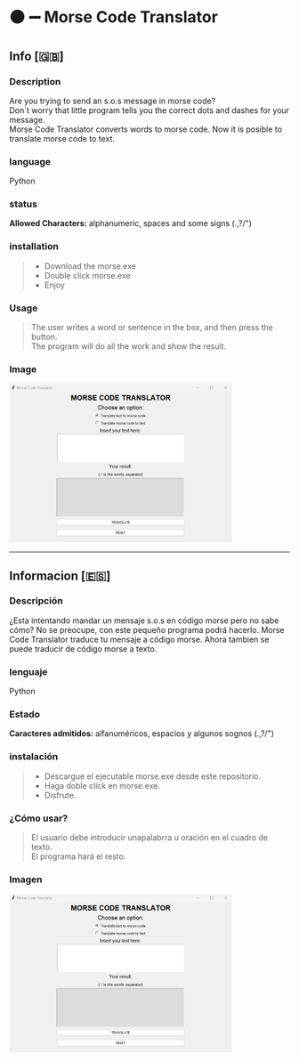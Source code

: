 # :black_circle: :heavy_minus_sign: Morse Code Translator
## Info [:gb:]
### Description
Are you trying to send an s.o.s message in morse code?   
Don´t worry that little program tells you the correct dots and dashes for your message.   
Morse Code Translator converts words to morse code.
Now it is posible to translate morse code to text.

### language
Python

### status
**Allowed Characters:** alphanumeric, spaces and some signs (.,?/")


### installation
> - Download the morse.exe
> - Double click morse.exe
> - Enjoy

### Usage
> The user writes a word or sentence in the box, and then press the button.   
> The program will do all the work and show the result.

### Image

<img src="screenshot.jpg" alt="Morse-code-translator" width="400px"/>


<hr/>

## Informacion [:es:]
### Descripción
¿Esta intentando mandar un mensaje s.o.s en código morse pero no sabe cómo?
No se preocupe, con este pequeño programa podrá hacerlo.
Morse Code Translator traduce tu mensaje a código morse.
Ahora tambien se puede traducir de código morse a texto.

### lenguaje
Python

### Estado
**Caracteres admitidos:** alfanuméricos, espacios y algunos sognos (.,?/")

### instalación
> - Descargue el ejecutable morse.exe desde este repositorio.
> - Haga doble click en morse.exe.
> - Disfrute.

### ¿Cómo usar?
> El usuario debe introducir unapalabrra u oración en el cuadro de texto.   
> El programa hará el resto.

### Imagen

<img src="screenshot.jpg" alt="Morse-code-translator" width="400px"/>
